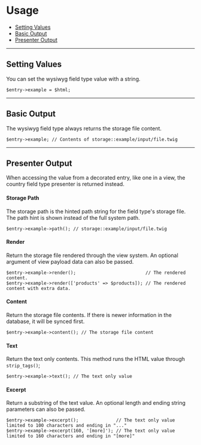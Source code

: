 # Usage

- [Setting Values](#mutator)
- [Basic Output](#output)
- [Presenter Output](#presenter)

<hr>

<a name="mutator"></a>
## Setting Values

You can set the wysiwyg field type value with a string.

    $entry->example = $html;

<hr>

<a name="output"></a>
## Basic Output

The wysiwyg field type always returns the storage file content.

    $entry->example; // Contents of storage::example/input/file.twig

<hr>

<a name="presenter"></a>
## Presenter Output

When accessing the value from a decorated entry, like one in a view, the country field type presenter is returned instead.

#### Storage Path

The storage path is the hinted path string for the field type's storage file. The path hint is shown instead of the full system path.

    $entry->example->path(); // storage::example/input/file.twig

#### Render

Return the storage file rendered through the view system. An optional argument of view payload data can also be passed.

    $entry->example->render();                          // The rendered content.
    $entry->example->render(['products' => $products]); // The rendered content with extra data.

#### Content

Return the storage file contents. If there is newer information in the database, it will be synced first.

    $entry->example->content(); // The storage file content

#### Text

Return the text only contents. This method runs the HTML value through `strip_tags()`;

    $entry->example->text(); // The text only value

#### Excerpt

Return a substring of the text value. An optional length and ending string parameters can also be passed.

    $entry->example->excerpt();              // The text only value limited to 100 characters and ending in "..."
    $entry->example->excerpt(160, '[more]'); // The text only value limited to 160 characters and ending in "[more]"
